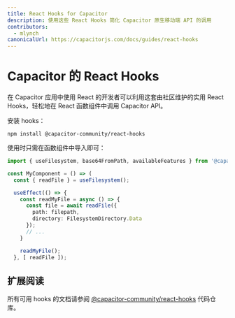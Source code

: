 ```yaml
---
title: React Hooks for Capacitor
description: 使用这些 React Hooks 简化 Capacitor 原生移动端 API 的调用
contributors:
  - mlynch
canonicalUrl: https://capacitorjs.com/docs/guides/react-hooks
---
```


# Capacitor 的 React Hooks

在 Capacitor 应用中使用 React 的开发者可以利用这套由社区维护的实用 React Hooks，轻松地在 React 函数组件中调用 Capacitor API。

安装 hooks：

```shell
npm install @capacitor-community/react-hooks
```

使用时只需在函数组件中导入即可：

```typescript
import { useFilesystem, base64FromPath, availableFeatures } from '@capacitor-community/react-hooks/filesystem';

const MyComponent = () => (
  const { readFile } = useFilesystem();

  useEffect(() => {
    const readMyFile = async () => {
      const file = await readFile({
        path: filepath,
        directory: FilesystemDirectory.Data
      });
      // ...
    }

    readMyFile();
  }, [ readFile ]);
```

## 扩展阅读

所有可用 hooks 的文档请参阅 [@capacitor-community/react-hooks](https://github.com/capacitor-community/react-hooks) 代码仓库。